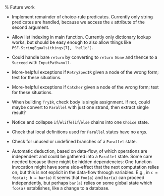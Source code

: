 % Future work

* Implement remainder of choice-rule predicates.  Currently only
  string predicates are handled, because we access the `s` attribute
  of the second argument.

* Allow list indexing in main function.  Currently only dictionary
  lookup works, but should be easy enough to also allow things like
  `PSF.StringEquals(things[7], 'hello')`.

* Could handle bare `return` by converting to `return None` and
  thence to a `Succeed` with `InputPath=null`.

* More-helpful exceptions if `RetrySpecIR` given a node of the wrong
  form; test for these situations.

* More-helpful exceptions if `Catcher` given a node of the wrong
  form; test for these situations.

* When building `TryIR`, check body is single assignment.  If not,
  could maybe convert to `Parallel` with just one strand, then extract
  single result?

* Notice and collapse `if`/`elif`/`elif`/`else` chains into one
  `Choice` state.

* Check that local definitions used for `Parallel` states have no
  args.

* Check for unused or undefined branches of a `Parallel` state.

* Automatic deduction, based on data-flow, of which operations are
  independent and could be gathered into a `Parallel` state.  Some
  care needed because there might be hidden dependencies: One function
  invocation might have some side-effect that the next computation
  relies on, but this is not explicit in the data-flow through
  variables.  E.g., in `c = foo(a); b = bar(a)` it seems that `foo(a)`
  and `bar(a)` can proceed independently, but perhaps `bar(a)` relies
  on some global state which `foo(a)` establishes, like a change to a
  database.
